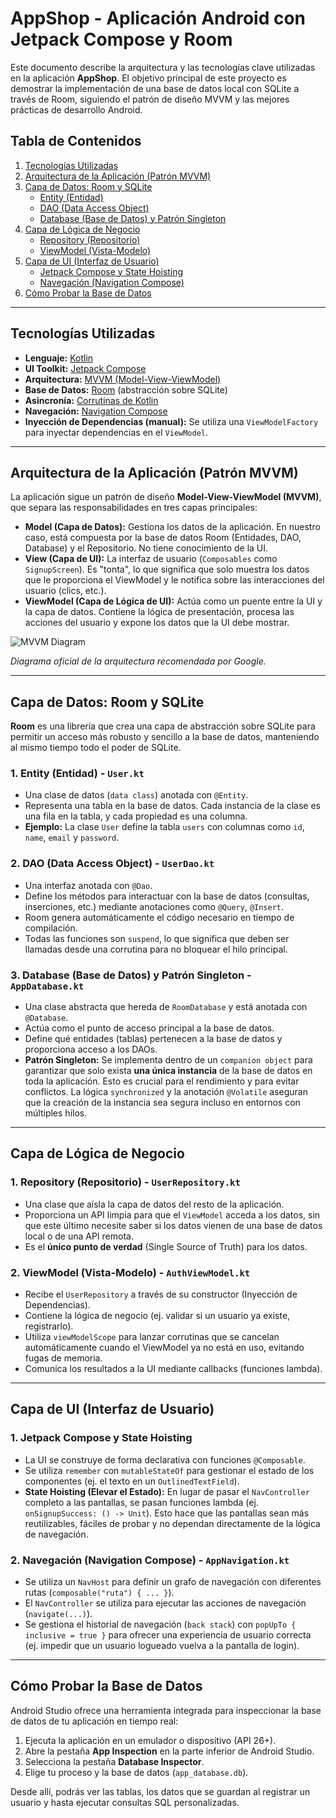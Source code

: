 # AppShop - Aplicación Android con Jetpack Compose y Room

Este documento describe la arquitectura y las tecnologías clave utilizadas en la aplicación **AppShop**. El objetivo principal de este proyecto es demostrar la implementación de una base de datos local con SQLite a través de Room, siguiendo el patrón de diseño MVVM y las mejores prácticas de desarrollo Android.

## Tabla de Contenidos

1.  [Tecnologías Utilizadas](#tecnologías-utilizadas)
2.  [Arquitectura de la Aplicación (Patrón MVVM)](#arquitectura-de-la-aplicación-patrón-mvvm)
3.  [Capa de Datos: Room y SQLite](#capa-de-datos-room-y-sqlite)
    -   [Entity (Entidad)](#1-entity-entidad---userkt)
    -   [DAO (Data Access Object)](#2-dao-data-access-object---userdaokt)
    -   [Database (Base de Datos) y Patrón Singleton](#3-database-base-de-datos-y-patrón-singleton---appdatabasekt)
4.  [Capa de Lógica de Negocio](#capa-de-lógica-de-negocio)
    -   [Repository (Repositorio)](#1-repository-repositorio---userrepositorykt)
    -   [ViewModel (Vista-Modelo)](#2-viewmodel-vista-modelo---authviewmodelkt)
5.  [Capa de UI (Interfaz de Usuario)](#capa-de-ui-interfaz-de-usuario)
    -   [Jetpack Compose y State Hoisting](#1-jetpack-compose-y-state-hoisting)
    -   [Navegación (Navigation Compose)](#2-navegación-navigation-compose---appnavigationkt)
6.  [Cómo Probar la Base de Datos](#cómo-probar-la-base-de-datos)

---

## Tecnologías Utilizadas

-   **Lenguaje:** [Kotlin](https://kotlinlang.org/)
-   **UI Toolkit:** [Jetpack Compose](https://developer.android.com/jetpack/compose)
-   **Arquitectura:** [MVVM (Model-View-ViewModel)](https://developer.android.com/jetpack/guide)
-   **Base de Datos:** [Room](https://developer.android.com/training/data-storage/room) (abstracción sobre SQLite)
-   **Asincronía:** [Corrutinas de Kotlin](https://developer.android.com/kotlin/coroutines)
-   **Navegación:** [Navigation Compose](https://developer.android.com/jetpack/compose/navigation)
-   **Inyección de Dependencias (manual):** Se utiliza una `ViewModelFactory` para inyectar dependencias en el `ViewModel`.

---

## Arquitectura de la Aplicación (Patrón MVVM)

La aplicación sigue un patrón de diseño **Model-View-ViewModel (MVVM)**, que separa las responsabilidades en tres capas principales:

-   **Model (Capa de Datos):** Gestiona los datos de la aplicación. En nuestro caso, está compuesta por la base de datos Room (Entidades, DAO, Database) y el Repositorio. No tiene conocimiento de la UI.
-   **View (Capa de UI):** La interfaz de usuario (`Composables` como `SignupScreen`). Es "tonta", lo que significa que solo muestra los datos que le proporciona el ViewModel y le notifica sobre las interacciones del usuario (clics, etc.).
-   **ViewModel (Capa de Lógica de UI):** Actúa como un puente entre la UI y la capa de datos. Contiene la lógica de presentación, procesa las acciones del usuario y expone los datos que la UI debe mostrar.


![MVVM Diagram](https://developer.android.com/topic/libraries/architecture/images/final-architecture.png)

*Diagrama oficial de la arquitectura recomendada por Google.*

---

## Capa de Datos: Room y SQLite

**Room** es una librería que crea una capa de abstracción sobre SQLite para permitir un acceso más robusto y sencillo a la base de datos, manteniendo al mismo tiempo todo el poder de SQLite.

### 1. Entity (Entidad) - `User.kt`

-   Una clase de datos (`data class`) anotada con `@Entity`.
-   Representa una tabla en la base de datos. Cada instancia de la clase es una fila en la tabla, y cada propiedad es una columna.
-   **Ejemplo:** La clase `User` define la tabla `users` con columnas como `id`, `name`, `email` y `password`.

### 2. DAO (Data Access Object) - `UserDao.kt`

-   Una interfaz anotada con `@Dao`.
-   Define los métodos para interactuar con la base de datos (consultas, inserciones, etc.) mediante anotaciones como `@Query`, `@Insert`.
-   Room genera automáticamente el código necesario en tiempo de compilación.
-   Todas las funciones son `suspend`, lo que significa que deben ser llamadas desde una corrutina para no bloquear el hilo principal.

### 3. Database (Base de Datos) y Patrón Singleton - `AppDatabase.kt`

-   Una clase abstracta que hereda de `RoomDatabase` y está anotada con `@Database`.
-   Actúa como el punto de acceso principal a la base de datos.
-   Define qué entidades (tablas) pertenecen a la base de datos y proporciona acceso a los DAOs.
-   **Patrón Singleton:** Se implementa dentro de un `companion object` para garantizar que solo exista **una única instancia** de la base de datos en toda la aplicación. Esto es crucial para el rendimiento y para evitar conflictos. La lógica `synchronized` y la anotación `@Volatile` aseguran que la creación de la instancia sea segura incluso en entornos con múltiples hilos.

---

## Capa de Lógica de Negocio

### 1. Repository (Repositorio) - `UserRepository.kt`

-   Una clase que aísla la capa de datos del resto de la aplicación.
-   Proporciona un API limpia para que el `ViewModel` acceda a los datos, sin que este último necesite saber si los datos vienen de una base de datos local o de una API remota.
-   Es el **único punto de verdad** (Single Source of Truth) para los datos.

### 2. ViewModel (Vista-Modelo) - `AuthViewModel.kt`

-   Recibe el `UserRepository` a través de su constructor (Inyección de Dependencias).
-   Contiene la lógica de negocio (ej. validar si un usuario ya existe, registrarlo).
-   Utiliza `viewModelScope` para lanzar corrutinas que se cancelan automáticamente cuando el ViewModel ya no está en uso, evitando fugas de memoria.
-   Comunica los resultados a la UI mediante callbacks (funciones lambda).

---

## Capa de UI (Interfaz de Usuario)

### 1. Jetpack Compose y State Hoisting

-   La UI se construye de forma declarativa con funciones `@Composable`.
-   Se utiliza `remember` con `mutableStateOf` para gestionar el estado de los componentes (ej. el texto en un `OutlinedTextField`).
-   **State Hoisting (Elevar el Estado):** En lugar de pasar el `NavController` completo a las pantallas, se pasan funciones lambda (ej. `onSignupSuccess: () -> Unit`). Esto hace que las pantallas sean más reutilizables, fáciles de probar y no dependan directamente de la lógica de navegación.

### 2. Navegación (Navigation Compose) - `AppNavigation.kt`

-   Se utiliza un `NavHost` para definir un grafo de navegación con diferentes rutas (`composable("ruta") { ... }`).
-   El `NavController` se utiliza para ejecutar las acciones de navegación (`navigate(...)`).
-   Se gestiona el historial de navegación (`back stack`) con `popUpTo { inclusive = true }` para ofrecer una experiencia de usuario correcta (ej. impedir que un usuario logueado vuelva a la pantalla de login).

---

## Cómo Probar la Base de Datos

Android Studio ofrece una herramienta integrada para inspeccionar la base de datos de tu aplicación en tiempo real:

1.  Ejecuta la aplicación en un emulador o dispositivo (API 26+).
2.  Abre la pestaña **App Inspection** en la parte inferior de Android Studio.
3.  Selecciona la pestaña **Database Inspector**.
4.  Elige tu proceso y la base de datos (`app_database.db`).

Desde allí, podrás ver las tablas, los datos que se guardan al registrar un usuario y hasta ejecutar consultas SQL personalizadas.
